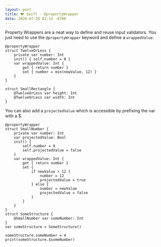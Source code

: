```yaml
---
layout: post
title: 🐦 Swift - @propertyWrapper
date: 2020-07-26 02:14 -0700
---
```



Property Wrappers are a neat way to define and reuse input validators. You just need to use the `@propertyWrapper` keyword and define a `wrappedValue`:


```
@propertyWrapper
struct TwelveOrLess {
    private var number: Int
    init() { self.number = 0 }
    var wrappedValue: Int {
        get { return number }
        set { number = min(newValue, 12) }
    }
}

struct SmallRectangle {
    @TwelveOrLess var height: Int
    @TwelveOrLess var width: Int
}
```


You can also add a `projectedValue` which is accessible by prefixing the var with a $.

```
@propertyWrapper
struct SmallNumber {
    private var number: Int
    var projectedValue: Bool
    init() {
        self.number = 0
        self.projectedValue = false
    }
    var wrappedValue: Int {
        get { return number }
        set {
            if newValue > 12 {
                number = 12
                projectedValue = true
            } else {
                number = newValue
                projectedValue = false
            }
        }
    }
}
struct SomeStructure {
    @SmallNumber var someNumber: Int
}
var someStructure = SomeStructure()

someStructure.someNumber = 4
print(someStructure.$someNumber)
```

